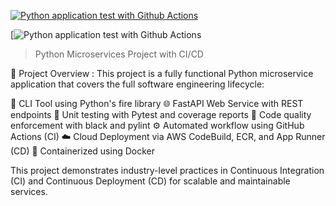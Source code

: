 [![Python application test with Github Actions](https://github.com/gafar8281/Microservices-Python-Project/actions/workflows/devops.yml/badge.svg)](https://github.com/gafar8281/Microservices-Python-Project/actions/workflows/devops.yml)

[![Python application test with Github Actions](https://codebuild.ap-south-1.amazonaws.com/badges?uuid=eyJlbmNyeXB0ZWREYXRhIjoiZm8wai8ydXpyY0Z4NDl5TkRQVVFncWFpNWo4ZTEwcDBQRkUrZ0tPcUtuZXJuK0tNNjczSkhXa2Jwd0FnVW9KZkFqVytULzl0d29BZUkzU0lybTNXWlNZPSIsIml2UGFyYW1ldGVyU3BlYyI6InF2VEplcHdKKzJYSXJRbm4iLCJtYXRlcmlhbFNldFNlcmlhbCI6Mn0%3D&branch=main)

> Python Microservices Project with CI/CD

📖 Project Overview :
This project is a fully functional Python microservice application that covers the full software engineering lifecycle:

🔧 CLI Tool using Python's fire library
🌐 FastAPI Web Service with REST endpoints
🧪 Unit testing with Pytest and coverage reports
💅 Code quality enforcement with black and pylint
⚙️ Automated workflow using GitHub Actions (CI)
☁️ Cloud Deployment via AWS CodeBuild, ECR, and App Runner (CD)
🐳 Containerized using Docker

This project demonstrates industry-level practices in Continuous Integration (CI) and Continuous Deployment (CD) for scalable and maintainable services.









